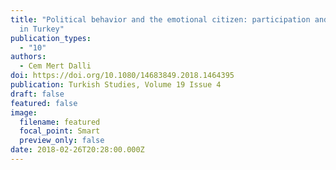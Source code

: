 ```yaml
---
title: "Political behavior and the emotional citizen: participation and reaction
  in Turkey"
publication_types:
  - "10"
authors:
  - Cem Mert Dalli
doi: https://doi.org/10.1080/14683849.2018.1464395
publication: Turkish Studies, Volume 19 Issue 4
draft: false
featured: false
image:
  filename: featured
  focal_point: Smart
  preview_only: false
date: 2018-02-26T20:28:00.000Z
---
```

